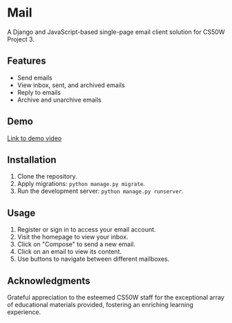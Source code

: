 # Mail

A Django and JavaScript-based single-page email client solution for CS50W Project 3.

## Features

- Send emails
- View inbox, sent, and archived emails
- Reply to emails
- Archive and unarchive emails

## Demo

[Link to demo video](https://youtu.be/tY0xP1XEwiU)

## Installation

1. Clone the repository.
2. Apply migrations: `python manage.py migrate`.
3. Run the development server: `python manage.py runserver`.

## Usage

1. Register or sign in to access your email account.
2. Visit the homepage to view your inbox.
3. Click on "Compose" to send a new email.
4. Click on an email to view its content.
5. Use buttons to navigate between different mailboxes.

## Acknowledgments

Grateful appreciation to the esteemed CS50W staff for the exceptional array of educational materials provided, fostering an enriching learning experience.
